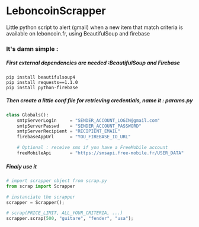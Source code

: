 # LeboncoinScrapper
Little python script to alert (gmail) when a new item that match criteria is available on leboncoin.fr, using BeautifulSoup and firebase

### It's damn simple :

##### First external dependencies are needed :BeautifulSoup and Firebase
```
pip install beautifulsoup4
pip install requests==1.1.0
pip install python-firebase
```

##### Then create a little conf file for retrieving credentials, name it : params.py
```python
class Globals():
    smtpServerLogin     = "SENDER_ACCOUNT_LOGIN@gmail.com"
    smtpServerPasswd    = "SENDER_ACCOUNT_PASSWORD"
    smtpServerRecipient = "RECIPIENT_EMAIL"
    firebaseAppUrl      = "YOU_FIREBASE_IO_URL"

    # Optional : receive sms if you have a FreeMobile account
    freeMobileApi       = "https://smsapi.free-mobile.fr/USER_DATA"
```

##### Finaly use it

```python
# import scrapper object from scrap.py
from scrap import Scrapper

# instanciate the scrapper
scrapper = Scrapper();

# scrap(PRICE_LIMIT, ALL_YOUR_CRITERIA, ...)
scrapper.scrap(500, "guitare", "fender", "usa");
```
